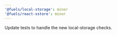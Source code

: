 ```yaml
---
'@fuels/local-storage': minor
'@fuels/react-xstore': minor
---
```


Update tests to handle the new local-storage checks.
